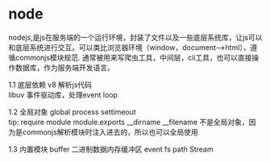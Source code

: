 # node
nodejs,是js在服务端的一个运行环境，封装了文件以及一些底层系统库，让js可以和底层系统进行交互。可以类比浏览器环境（window，document-->html），遵循commonjs模块规范.
通常被用来写爬虫工具，中间层，cli工具，也可以直接操作数据库，作为服务端开发语言。

1.1 底层依赖
v8 解析js代码  
libuv 事件驱动库，处理event loop


1.2 全局对象
global process settimeout  
tip: require module module.exports __dirname __filename 不是全局对象，因为是commonjs解析模块时注入进去的，所以也可以全局使用

1.3 内置模块
buffer 二进制数据内存缓冲区
event
fs
path
Stream

